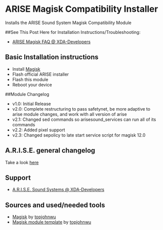 # ARISE Magisk Compatibility Installer
Installs the ARISE Sound System Magisk Compatibility Module

##See This Post Here for Installation Instructions/Troubleshooting: 
 - [ARISE Magisk FAQ @ XDA-Developers](https://forum.xda-developers.com/android/software/r-s-e-sound-systems-auditory-research-t3379709/post71569390#post71569390)

## Basic Installation instructions
 - Install [Magisk](https://forum.xda-developers.com/apps/magisk/official-magisk-v7-universal-systemless-t3473445)
 - Flash official ARISE installer
 - Flash this module
 - Reboot your device

##Module Changelog
 - v1.0: Initial Release
 - v2.0: Complete restructuring to pass safetynet, be more adaptive to arise module changes, and work with all version of arise
 - v2.1: Changed sed commands so arisesound_services can run all of its commands
 - v2.2: Added pixel support
 - v2.3: Changed sepolicy to late start service script for magisk 12.0
 
## A.R.I.S.E. general changelog
Take a look [here](/core/ARISE_version.prop)
 
## Support
 - [A.R.I.S.E. Sound Systems @ XDA-Developers](https://forum.xda-developers.com/android/software/r-s-e-sound-systems-auditory-research-t3379709)
 
## Sources and used/needed tools
 - [Magisk](https://github.com/topjohnwu/Magisk) by [topjohnwu](https://forum.xda-developers.com/member.php?u=4470081)
 - [Magisk module template](https://github.com/topjohnwu/magisk-module-template) by [topjohnwu](https://forum.xda-developers.com/member.php?u=4470081)
